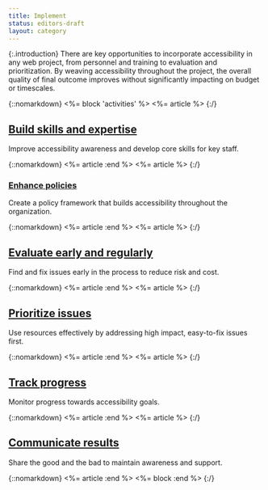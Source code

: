 ```yaml
---
title: Implement
status: editors-draft
layout: category
---
```


{:.introduction}
There are key opportunities to incorporate accessibility in any web project, from personnel and training to evaluation and prioritization. By weaving accessibility throughout the project, the overall quality of final outcome improves without significantly impacting on budget or timescales.

{::nomarkdown}
<%= block 'activities' %>
<%= article %>
{:/}

## [Build skills and expertise](build_skills_and_expertise.html)

Improve accessibility awareness and develop core skills for key staff.

{::nomarkdown}
<%= article :end %>
<%= article %>
{:/}

### [Enhance policies](enhance_policies.html)

Create a policy framework that builds accessibility throughout the organization.

{::nomarkdown}
<%= article :end %>
<%= article %>
{:/}

## [Evaluate early and regularly](evaluate_early_and_regularly.html)

Find and fix issues early in the process to reduce risk and cost.

{::nomarkdown}
<%= article :end %>
<%= article %>
{:/}

## [Prioritize issues](prioritize_issues.html)

Use resources effectively by addressing high impact, easy-to-fix issues first.

{::nomarkdown}
<%= article :end %>
<%= article %>
{:/}

## [Track progress](track_progress.html)

Monitor progress towards accessibility goals.

{::nomarkdown}
<%= article :end %>
<%= article %>
{:/}

## [Communicate results](communicate_results.html)

Share the good and the bad to maintain awareness and support.

{::nomarkdown}
<%= article :end %>
<%= block :end %>
{:/}
